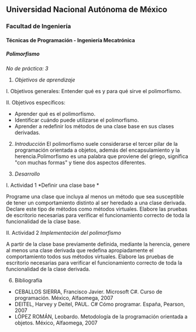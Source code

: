 ## Universidad Nacional Autónoma de México
### Facultad de Ingeniería
#### Técnicas de Programación - Ingeniería Mecatrónica

##### *Polimorfismo*

*No de práctica: 3*

1. *Objetivos de aprendizaje* 
 
I. Objetivos generales:  Entender qué es y para qué sirve el polimorfismo. 
 
 
II. Objetivos específicos:
 
* Aprender qué es el polimorfismo. 
* Identificar cuándo puede utilizarse el polimorfismo. 
* Aprender a redefinir los métodos de una clase base en sus clases derivadas.
 
2. *Introducción*
El polimorfismo suele considerarse el tercer pilar de la programación orientada a objetos, además del encapsulamiento y la herencia.Polimorfismo es una palabra que proviene del griego, significa "con muchas formas" y tiene dos aspectos diferentes.

3. *Desarrollo*
 
I. Actividad 1
*Definir una clase base *
 
Programe una clase que incluya al menos un método que sea susceptible de tener un comportamiento distinto al ser heredado a una clase derivada.  Declare este tipo de métodos como métodos virtuales. 
Elabore las pruebas de escritorio necesarias para verificar el funcionamiento correcto de toda la funcionalidad de la clase base.

II. Actividad 2 
*Implementación del polimorfismo*
 
A partir de la clase base previamente definida, mediante la herencia, genere al menos una clase derivada que redefina apropiadamente el comportamiento todos sus métodos virtuales. 
Elabore las pruebas de escritorio necesarias para verificar el funcionamiento correcto de toda la funcionalidad de la clase derivada.
 
6. Bibliografía  
 
* CEBALLOS SIERRA, Francisco Javier. Microsoft C#. Curso de programación. México, Alfaomega, 2007   
* DEITEL, Harvey y Deitel, PAUL. C# Cómo programar. España, Pearson, 2007   
* LÓPEZ ROMÁN, Leobardo. Metodología de la programación orientada a objetos. México, Alfaomega, 2007
